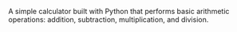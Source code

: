 A simple calculator built with Python that performs basic arithmetic operations: addition, subtraction, multiplication, and division.
